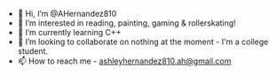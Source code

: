 - 👋 Hi, I’m @AHernandez810
- 👀 I’m interested in reading, painting, gaming & rollerskating!
- 🌱 I’m currently learning C++
- 💞️ I’m looking to collaborate on nothing at the moment - I'm a college student. 
- 📫 How to reach me - ashleyhernandez810.ah@gmail.com

<!---
AHernandez810/AHernandez810 is a ✨ special ✨ repository because its `README.md` (this file) appears on your GitHub profile.
You can click the Preview link to take a look at your changes.
--->
